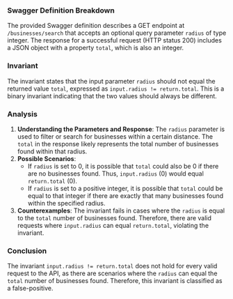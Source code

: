 ### Swagger Definition Breakdown
The provided Swagger definition describes a GET endpoint at `/businesses/search` that accepts an optional query parameter `radius` of type integer. The response for a successful request (HTTP status 200) includes a JSON object with a property `total`, which is also an integer.

### Invariant
The invariant states that the input parameter `radius` should not equal the returned value `total`, expressed as `input.radius != return.total`. This is a binary invariant indicating that the two values should always be different.

### Analysis
1. **Understanding the Parameters and Response**: The `radius` parameter is used to filter or search for businesses within a certain distance. The `total` in the response likely represents the total number of businesses found within that radius.
2. **Possible Scenarios**: 
   - If `radius` is set to 0, it is possible that `total` could also be 0 if there are no businesses found. Thus, `input.radius` (0) would equal `return.total` (0).
   - If `radius` is set to a positive integer, it is possible that `total` could be equal to that integer if there are exactly that many businesses found within the specified radius.
3. **Counterexamples**: The invariant fails in cases where the `radius` is equal to the `total` number of businesses found. Therefore, there are valid requests where `input.radius` can equal `return.total`, violating the invariant.

### Conclusion
The invariant `input.radius != return.total` does not hold for every valid request to the API, as there are scenarios where the `radius` can equal the `total` number of businesses found. Therefore, this invariant is classified as a false-positive.
